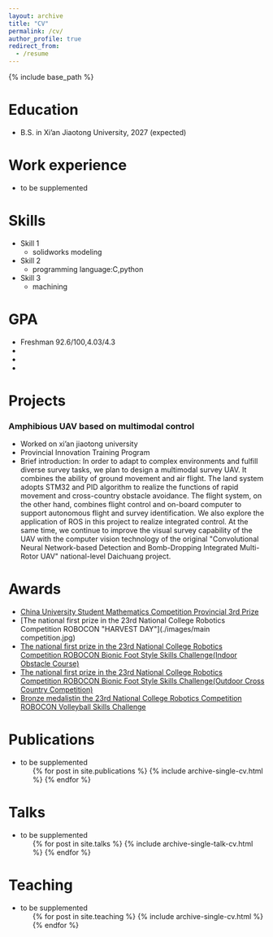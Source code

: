 ```yaml
---
layout: archive
title: "CV"
permalink: /cv/
author_profile: true
redirect_from:
  - /resume
---
```


{% include base_path %}

Education
======
* B.S. in Xi’an Jiaotong University, 2027 (expected)

Work experience
======
* to be supplemented
  
Skills
======
* Skill 1
  * solidworks modeling
* Skill 2
  * programming language:C,python
* Skill 3
  * machining

GPA
======
* Freshman 92.6/100,4.03/4.3
* 
* 
* 

Projects
======
### Amphibious UAV based on multimodal control
* Worked on xi’an jiaotong university
* Provincial Innovation Training Program
* Brief introduction: In order to adapt to complex environments and fulfill diverse survey tasks, we plan to design a
multimodal survey UAV. It combines the ability of ground movement and air flight. The land system adopts STM32 and
PID algorithm to realize the functions of rapid movement and cross-country obstacle avoidance. The flight system, on
the other hand, combines flight control and on-board computer to support autonomous flight and survey identification.
We also explore the application of ROS in this project to realize integrated control. At the same time, we continue to
improve the visual survey capability of the UAV with the computer vision technology of the original "Convolutional
Neural Network-based Detection and Bomb-Dropping Integrated Multi-Rotor UAV" national-level Daichuang project.

Awards
======
* [China University Student Mathematics Competition Provincial 3rd Prize](./images/math.jpg)
* [The national first prize in the 23rd National College Robotics Competition ROBOCON "HARVEST DAY"](./images/main competition.jpg)
* [The national first prize in the 23rd National College Robotics Competition ROBOCON Bionic Foot Style Skills Challenge(Indoor Obstacle Course) ](./images/Outdoor.jpg)
* [The national first prize in the 23rd National College Robotics Competition ROBOCON Bionic Foot Style Skills Challenge(Outdoor Cross Country Competition)](./images/Indoor.jpg)
* [Bronze medalistin the 23rd National College Robotics Competition ROBOCON Volleyball Skills Challenge](./images/vollyball.jpg)


Publications
======
* to be supplemented
  <ul>{% for post in site.publications %}
    {% include archive-single-cv.html %}
  {% endfor %}</ul>
  
Talks
======
* to be supplemented
  <ul>{% for post in site.talks %}
    {% include archive-single-talk-cv.html %}
  {% endfor %}</ul>
  
Teaching
======
* to be supplemented
  <ul>{% for post in site.teaching %}
    {% include archive-single-cv.html %}
  {% endfor %}</ul>
  

